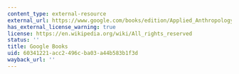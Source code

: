 ```yaml
---
content_type: external-resource
external_url: https://www.google.com/books/edition/Applied_Anthropology/9OGJXkEV7LgC?hl=en&gbpv=1
has_external_license_warning: true
license: https://en.wikipedia.org/wiki/All_rights_reserved
status: ''
title: Google Books
uid: 60341221-acc2-496c-ba03-a44b583b1f3d
wayback_url: ''
---
```

